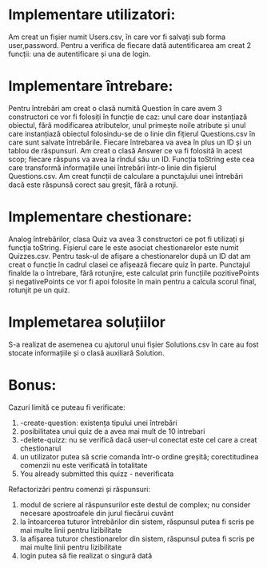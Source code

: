 # Implementare utilizatori:
Am creat un fișier numit Users.csv, în care vor fi salvați sub forma user,password.
Pentru a verifica de fiecare dată autentificarea am creat 2 funcții: una de autentificare și una de login.

# Implementare întrebare:
Pentru întrebări am creat o clasă numită Question în care avem 3 constructori ce vor fi folosiți în funcție de caz: unul care doar instanțiază obiectul, fără modificarea atributelor, unul primește noile atribute și unul care instanțiază obiectul folosindu-se de o linie din fițierul Questions.csv în care sunt salvate întrebările.
Fiecare întrebarea va avea în plus un ID și un tablou de răspunsuri. Am creat o clasă Answer ce va fi folosită în acest scop; fiecare răspuns va avea la rîndul său un ID.
Funcția toString este cea care transformă informațiile unei întrebări într-o linie din fișierul Questions.csv.
Am creat funcții de calculare a punctajului unei întrebări dacă este răspunsă corect sau greșit, fără a rotunji.

# Implementare chestionare:
Analog întrebărilor, clasa Quiz va avea 3 constructori ce pot fi utilizați și funcția toString. Fișierul care le este asociat chestionarelor este numit Quizzes.csv.
Pentru task-ul de afișare a chestionarelor după un ID dat am creat o funcție în cadrul clasei ce afișează fiecare quiz în parte.
Punctajul finalde la o întrebare, fără rotunjire, este calculat prin funcțiile pozitivePoints și negativePoints ce vor fi apoi folosite în main pentru a calcula scorul final, rotunjit pe un quiz.

# Implemetarea soluțiilor
S-a realizat de asemenea cu ajutorul unui fișier Solutions.csv în care au fost stocate informațiile și o clasă auxiliară Solution.

# Bonus:
Cazuri limită ce puteau fi verificate:
1. -create-question: existența tipului unei întrebări
2. posibilitatea unui quiz de a avea mai mult de 10 intrebari
3. -delete-quizz: nu se verifică dacă user-ul conectat este cel care a creat chestionarul
4. un utilizator putea să scrie comanda într-o ordine greșită; corectitudinea comenzii nu este verificată în totalitate
5. You already submitted this quizz - neverificata

Refactorizări pentru comenzi și răspunsuri:
1. modul de scriere al răspunsurilor este destul de complex; nu consider necesare apostroafele din jurul fiecărui cuvânt
2. la întoarcerea tuturor întrebărilor din sistem, răspunsul putea fi scris pe mai multe linii pentru lizibilitate
3. la afișarea tuturor chestionarelor din sistem, răspunsul putea fi scris pe mai multe linii pentru lizibilitate
4. login putea să fie realizat o singură dată



